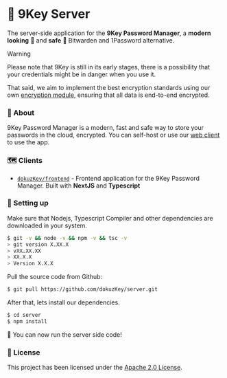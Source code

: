 # 🔑 9Key Server
The server-side application for the **9Key Password Manager**, a **modern looking** 👀 and **safe** 🔐 Bitwarden and 1Password alternative.


> [!WARNING]  
> Please note that 9Key is still in its early stages, there is a possibility that your credentials might be in danger when you use it.
> 
> That said, we aim to implement the best encryption standards using our own [encryption module](https://github.com/dokuzKey/thencrypt), ensuring that all data is end-to-end encrypted.

### 📰 About
9Key Password Manager is a modern, fast and safe way to store your passwords in the cloud, encrypted. You can self-host or use our [web client](https://sifre.org.tr) to use the app.

### 🗺️ Clients

- [`dokuzKey/frontend`](https://github.com/dokuzKey/frontend) - Frontend application for the 9Key Password Manager. Built with **NextJS** and **Typescript**

### 🚀 Setting up

Make sure that Nodejs, Typescript Compiler and other dependencies are downloaded in your system.
```bash
$ git -v && node -v && npm -v && tsc -v
> git version X.XX.X
> vXX.XX.XX
> XX.X.X
> Version X.X.X
```

Pull the source code from Github:
```bash
$ git pull https://github.com/dokuzKey/server.git
```

After that, lets install our dependencies.
```bash
$ cd server
$ npm install
```

🚀 You can now run the server side code!

### 📄 License
This project has been licensed under the [Apache 2.0 License](LICENSE).
